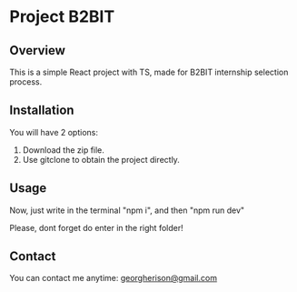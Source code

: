# Project B2BIT 

## Overview
This is a simple React project with TS, made for B2BIT internship selection process.

## Installation
You will have 2 options:
1.  Download the zip file.
2.  Use gitclone to obtain the project directly.

## Usage
Now, just write in the terminal "npm i", and then "npm run dev"

Please, dont forget do enter in the right folder!

## Contact
You can contact me anytime: georgherison@gmail.com
